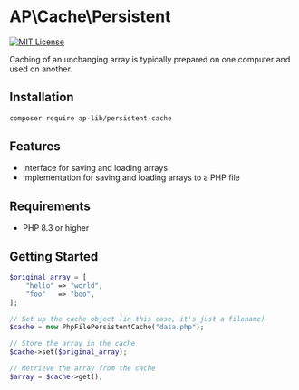 # AP\Cache\Persistent

[![MIT License](https://img.shields.io/badge/license-MIT-blue.svg)](LICENSE)

Caching of an unchanging array is typically prepared on one computer and used on another.

## Installation

```bash
composer require ap-lib/persistent-cache
```

## Features
- Interface for saving and loading arrays
- Implementation for saving and loading arrays to a PHP file

## Requirements
- PHP 8.3 or higher

## Getting Started

```php
$original_array = [
    "hello" => "world",
    "foo"   => "boo",
];

// Set up the cache object (in this case, it's just a filename)
$cache = new PhpFilePersistentCache("data.php");

// Store the array in the cache
$cache->set($original_array);

// Retrieve the array from the cache
$array = $cache->get();
```
